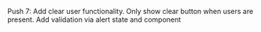 Push 7: Add clear user functionality. Only show clear button when users are present. Add validation via alert state and component
